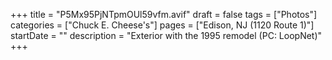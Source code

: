 +++
title = "P5Mx95PjNTpmOUl59vfm.avif"
draft = false
tags = ["Photos"]
categories = ["Chuck E. Cheese's"]
pages = ["Edison, NJ (1120 Route 1)"]
startDate = ""
description = "Exterior with the 1995 remodel (PC: LoopNet)"
+++
